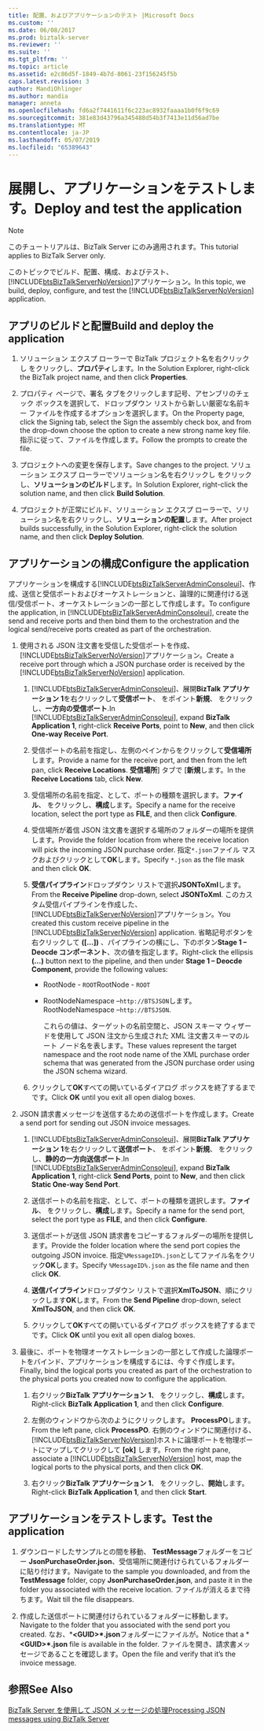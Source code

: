 ```yaml
---
title: 配置、およびアプリケーションのテスト |Microsoft Docs
ms.custom: ''
ms.date: 06/08/2017
ms.prod: biztalk-server
ms.reviewer: ''
ms.suite: ''
ms.tgt_pltfrm: ''
ms.topic: article
ms.assetid: e2c86d5f-1849-4b7d-8061-23f156245f5b
caps.latest.revision: 3
author: MandiOhlinger
ms.author: mandia
manager: anneta
ms.openlocfilehash: fd6a2f7441611f6c223ac8932faaaa1b0f6f9c69
ms.sourcegitcommit: 381e83d43796a345488d54b3f7413e11d56ad7be
ms.translationtype: MT
ms.contentlocale: ja-JP
ms.lasthandoff: 05/07/2019
ms.locfileid: "65389643"
---
```

# <a name="deploy-and-test-the-application"></a><span data-ttu-id="adab2-102">展開し、アプリケーションをテストします。</span><span class="sxs-lookup"><span data-stu-id="adab2-102">Deploy and test the application</span></span>
> [!NOTE]
>  <span data-ttu-id="adab2-103">このチュートリアルは、BizTalk Server にのみ適用されます。</span><span class="sxs-lookup"><span data-stu-id="adab2-103">This tutorial applies to BizTalk Server only.</span></span>  
  
 <span data-ttu-id="adab2-104">このトピックでビルド、配置、構成、およびテスト、[!INCLUDE[btsBizTalkServerNoVersion](../includes/btsbiztalkservernoversion-md.md)]アプリケーション。</span><span class="sxs-lookup"><span data-stu-id="adab2-104">In this topic, we build, deploy, configure, and test the [!INCLUDE[btsBizTalkServerNoVersion](../includes/btsbiztalkservernoversion-md.md)] application.</span></span>  
  
## <a name="build-and-deploy-the-application"></a><span data-ttu-id="adab2-105">アプリのビルドと配置</span><span class="sxs-lookup"><span data-stu-id="adab2-105">Build and deploy the application</span></span>  
  
1.  <span data-ttu-id="adab2-106">ソリューション エクスプ ローラーで BizTalk プロジェクト名を右クリックし をクリックし、**プロパティ**します。</span><span class="sxs-lookup"><span data-stu-id="adab2-106">In the Solution Explorer, right-click the BizTalk project name, and then click **Properties**.</span></span>  
  
2.  <span data-ttu-id="adab2-107">プロパティ ページで、署名 タブをクリックします記号、アセンブリのチェック ボックスを選択して、ドロップダウン リストから新しい厳密な名前キー ファイルを作成するオプションを選択します。</span><span class="sxs-lookup"><span data-stu-id="adab2-107">On the Property page, click the Signing tab, select the Sign the assembly check box, and from the drop-down choose the option to create a new strong name key file.</span></span> <span data-ttu-id="adab2-108">指示に従って、ファイルを作成します。</span><span class="sxs-lookup"><span data-stu-id="adab2-108">Follow the prompts to create the file.</span></span>  
  
3.  <span data-ttu-id="adab2-109">プロジェクトへの変更を保存します。</span><span class="sxs-lookup"><span data-stu-id="adab2-109">Save changes to the project.</span></span> <span data-ttu-id="adab2-110">ソリューション エクスプ ローラーでソリューション名を右クリックし をクリックし、**ソリューションのビルド**します。</span><span class="sxs-lookup"><span data-stu-id="adab2-110">In Solution Explorer, right-click the solution name, and then click **Build Solution**.</span></span>  
  
4.  <span data-ttu-id="adab2-111">プロジェクトが正常にビルド、ソリューション エクスプ ローラーで、ソリューション名を右クリックし、**ソリューションの配置**します。</span><span class="sxs-lookup"><span data-stu-id="adab2-111">After project builds successfully, in the Solution Explorer, right-click the solution name, and then click **Deploy Solution**.</span></span>  
  
## <a name="configure-the-application"></a><span data-ttu-id="adab2-112">アプリケーションの構成</span><span class="sxs-lookup"><span data-stu-id="adab2-112">Configure the application</span></span>  
 <span data-ttu-id="adab2-113">アプリケーションを構成する[!INCLUDE[btsBizTalkServerAdminConsoleui](../includes/btsbiztalkserveradminconsoleui-md.md)]、作成、送信と受信ポートおよびオーケストレーションと、論理的に関連付ける送信/受信ポート、オーケストレーションの一部として作成します。</span><span class="sxs-lookup"><span data-stu-id="adab2-113">To configure the application, in [!INCLUDE[btsBizTalkServerAdminConsoleui](../includes/btsbiztalkserveradminconsoleui-md.md)], create the send and receive ports and then bind them to the orchestration and the logical send/receive ports created as part of the orchestration.</span></span>  
  
1. <span data-ttu-id="adab2-114">使用される JSON 注文書を受信した受信ポートを作成、[!INCLUDE[btsBizTalkServerNoVersion](../includes/btsbiztalkservernoversion-md.md)]アプリケーション。</span><span class="sxs-lookup"><span data-stu-id="adab2-114">Create a receive port through which a JSON purchase order is received by the [!INCLUDE[btsBizTalkServerNoVersion](../includes/btsbiztalkservernoversion-md.md)] application.</span></span>  
  
   1. <span data-ttu-id="adab2-115">[!INCLUDE[btsBizTalkServerAdminConsoleui](../includes/btsbiztalkserveradminconsoleui-md.md)]、展開**BizTalk アプリケーション 1**を右クリックして**受信ポート**、 をポイント**新規**、 をクリックし、**一方向の受信ポート**.</span><span class="sxs-lookup"><span data-stu-id="adab2-115">In [!INCLUDE[btsBizTalkServerAdminConsoleui](../includes/btsbiztalkserveradminconsoleui-md.md)], expand **BizTalk Application 1**, right-click **Receive Ports**, point to **New**, and then click **One-way Receive Port**.</span></span>  
  
   2. <span data-ttu-id="adab2-116">受信ポートの名前を指定し、左側のペインからをクリックして**受信場所**します。</span><span class="sxs-lookup"><span data-stu-id="adab2-116">Provide a name for the receive port, and then from the left pan, click **Receive Locations**.</span></span> <span data-ttu-id="adab2-117">**受信場所**] タブで [**新規**します。</span><span class="sxs-lookup"><span data-stu-id="adab2-117">In the **Receive Locations** tab, click **New**.</span></span>  
  
   3. <span data-ttu-id="adab2-118">受信場所の名前を指定、として、ポートの種類を選択します。**ファイル**、 をクリックし、**構成**します。</span><span class="sxs-lookup"><span data-stu-id="adab2-118">Specify a name for the receive location, select the port type as **FILE**, and then click **Configure**.</span></span>  
  
   4. <span data-ttu-id="adab2-119">受信場所が着信 JSON 注文書を選択する場所のフォルダーの場所を提供します。</span><span class="sxs-lookup"><span data-stu-id="adab2-119">Provide the folder location from where the receive location will pick the incoming JSON purchase order.</span></span> <span data-ttu-id="adab2-120">指定`*.json`ファイル マスクおよびクリックとして**OK**します。</span><span class="sxs-lookup"><span data-stu-id="adab2-120">Specify `*.json` as the file mask and then click **OK**.</span></span>  
  
   5. <span data-ttu-id="adab2-121">**受信パイプライン**ドロップダウン リストで選択**JSONToXml**します。</span><span class="sxs-lookup"><span data-stu-id="adab2-121">From the **Receive Pipeline** drop-down, select **JSONToXml**.</span></span> <span data-ttu-id="adab2-122">このカスタム受信パイプラインを作成した、[!INCLUDE[btsBizTalkServerNoVersion](../includes/btsbiztalkservernoversion-md.md)]アプリケーション。</span><span class="sxs-lookup"><span data-stu-id="adab2-122">You created this custom receive pipeline in the [!INCLUDE[btsBizTalkServerNoVersion](../includes/btsbiztalkservernoversion-md.md)] application.</span></span> <span data-ttu-id="adab2-123">省略記号ボタンを右クリックして **([...])** 、パイプラインの横にし、下のボタン**Stage 1 – Deocde コンポーネント**、次の値を指定します。</span><span class="sxs-lookup"><span data-stu-id="adab2-123">Right-click the ellipsis **(…)** button next to the pipeline, and then under **Stage 1 – Deocde Component**, provide the following values:</span></span>  
  
      - <span data-ttu-id="adab2-124">RootNode - `ROOT`</span><span class="sxs-lookup"><span data-stu-id="adab2-124">RootNode - `ROOT`</span></span>  
  
      - <span data-ttu-id="adab2-125">RootNodeNamespace –`http://BTSJSON`します。</span><span class="sxs-lookup"><span data-stu-id="adab2-125">RootNodeNamespace –`http://BTSJSON`.</span></span>  
  
        <span data-ttu-id="adab2-126">これらの値は、ターゲットの名前空間と、JSON スキーマ ウィザードを使用して JSON 注文から生成された XML 注文書スキーマのルート ノード名を表します。</span><span class="sxs-lookup"><span data-stu-id="adab2-126">These values represent the target namespace and the root node name of the XML purchase order schema that was generated from the JSON purchase order using the JSON schema wizard.</span></span>  
  
   6. <span data-ttu-id="adab2-127">クリックして**OK**すべての開いているダイアログ ボックスを終了するまでです。</span><span class="sxs-lookup"><span data-stu-id="adab2-127">Click **OK** until you exit all open dialog boxes.</span></span>  
  
2. <span data-ttu-id="adab2-128">JSON 請求書メッセージを送信するための送信ポートを作成します。</span><span class="sxs-lookup"><span data-stu-id="adab2-128">Create a send port for sending out JSON invoice messages.</span></span>  
  
   1. <span data-ttu-id="adab2-129">[!INCLUDE[btsBizTalkServerAdminConsoleui](../includes/btsbiztalkserveradminconsoleui-md.md)]、展開**BizTalk アプリケーション 1**を右クリックして**送信ポート**、 をポイント**新規**、 をクリックし、**静的の一方向送信ポート**.</span><span class="sxs-lookup"><span data-stu-id="adab2-129">In [!INCLUDE[btsBizTalkServerAdminConsoleui](../includes/btsbiztalkserveradminconsoleui-md.md)], expand **BizTalk Application 1**, right-click **Send Ports**, point to **New**, and then click **Static One-way Send Port**.</span></span>  
  
   2. <span data-ttu-id="adab2-130">送信ポートの名前を指定、として、ポートの種類を選択します。**ファイル**、 をクリックし、**構成**します。</span><span class="sxs-lookup"><span data-stu-id="adab2-130">Specify a name for the send port, select the port type as **FILE**, and then click **Configure**.</span></span>  
  
   3. <span data-ttu-id="adab2-131">送信ポートが送信 JSON 請求書をコピーするフォルダーの場所を提供します。</span><span class="sxs-lookup"><span data-stu-id="adab2-131">Provide the folder location where the send port copies the outgoing JSON invoice.</span></span> <span data-ttu-id="adab2-132">指定`%MessageID%.json`としてファイル名をクリック**OK**します。</span><span class="sxs-lookup"><span data-stu-id="adab2-132">Specify `%MessageID%.json` as the file name and then click **OK**.</span></span>  
  
   4. <span data-ttu-id="adab2-133">**送信パイプライン**ドロップダウン リストで選択**XmlToJSON**、順にクリックします**OK**します。</span><span class="sxs-lookup"><span data-stu-id="adab2-133">From the **Send Pipeline** drop-down, select **XmlToJSON**, and then click **OK**.</span></span>  
  
   5. <span data-ttu-id="adab2-134">クリックして**OK**すべての開いているダイアログ ボックスを終了するまでです。</span><span class="sxs-lookup"><span data-stu-id="adab2-134">Click **OK** until you exit all open dialog boxes.</span></span>  
  
3. <span data-ttu-id="adab2-135">最後に、ポートを物理オーケストレーションの一部として作成した論理ポートをバインド、アプリケーションを構成するには、今すぐ作成します。</span><span class="sxs-lookup"><span data-stu-id="adab2-135">Finally, bind the logical ports you created as part of the orchestration to the physical ports you created now to configure the application.</span></span>  
  
   1. <span data-ttu-id="adab2-136">右クリック**BizTalk アプリケーション 1**、 をクリックし、**構成**します。</span><span class="sxs-lookup"><span data-stu-id="adab2-136">Right-click **BizTalk Application 1**, and then click **Configure**.</span></span>  
  
   2. <span data-ttu-id="adab2-137">左側のウィンドウから次のようにクリックします。 **ProcessPO**します。</span><span class="sxs-lookup"><span data-stu-id="adab2-137">From the left pane, click **ProcessPO**.</span></span> <span data-ttu-id="adab2-138">右側のウィンドウに関連付ける、[!INCLUDE[btsBizTalkServerNoVersion](../includes/btsbiztalkservernoversion-md.md)]ホストに論理ポートを物理ポートにマップしてクリックして **[ok]** します。</span><span class="sxs-lookup"><span data-stu-id="adab2-138">From the right pane, associate a [!INCLUDE[btsBizTalkServerNoVersion](../includes/btsbiztalkservernoversion-md.md)] host, map the logical ports to the physical ports, and then click **OK**.</span></span>  
  
   3. <span data-ttu-id="adab2-139">右クリック**BizTalk アプリケーション 1**、 をクリックし、**開始**します。</span><span class="sxs-lookup"><span data-stu-id="adab2-139">Right-click **BizTalk Application 1**, and then click **Start**.</span></span>  
  
## <a name="test-the-application"></a><span data-ttu-id="adab2-140">アプリケーションをテストします。</span><span class="sxs-lookup"><span data-stu-id="adab2-140">Test the application</span></span>  
  
1.  <span data-ttu-id="adab2-141">ダウンロードしたサンプルとの間を移動、 **TestMessage**フォルダーをコピー **JsonPurchaseOrder.json**、受信場所に関連付けられているフォルダーに貼り付けます。</span><span class="sxs-lookup"><span data-stu-id="adab2-141">Navigate to the sample you downloaded, and from the **TestMessage** folder, copy **JsonPurchaseOrder.json**, and paste it in the folder you associated with the receive location.</span></span> <span data-ttu-id="adab2-142">ファイルが消えるまで待ちます。</span><span class="sxs-lookup"><span data-stu-id="adab2-142">Wait till the file disappears.</span></span>  
  
2.  <span data-ttu-id="adab2-143">作成した送信ポートに関連付けられているフォルダーに移動します。</span><span class="sxs-lookup"><span data-stu-id="adab2-143">Navigate to the folder that you associated with the send port you created.</span></span> <span data-ttu-id="adab2-144">なお、\***\<GUID\>\*.json**フォルダーにファイルが。</span><span class="sxs-lookup"><span data-stu-id="adab2-144">Notice that a \***\<GUID\>\*.json** file is available in the folder.</span></span> <span data-ttu-id="adab2-145">ファイルを開き、請求書メッセージであることを確認します。</span><span class="sxs-lookup"><span data-stu-id="adab2-145">Open the file and verify that it’s the invoice message.</span></span>  
  
## <a name="see-also"></a><span data-ttu-id="adab2-146">参照</span><span class="sxs-lookup"><span data-stu-id="adab2-146">See Also</span></span>  
 [<span data-ttu-id="adab2-147">BizTalk Server を使用して JSON メッセージの処理</span><span class="sxs-lookup"><span data-stu-id="adab2-147">Processing JSON messages using BizTalk Server</span></span>](../core/processing-json-messages-using-biztalk-server.md)